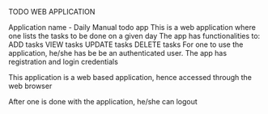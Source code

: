 TODO WEB APPLICATION

Application name - Daily Manual todo app
This is a web application where one lists the tasks to be done on a given day
The app has functionalities to:
    ADD tasks
    VIEW tasks
    UPDATE tasks
    DELETE tasks
For one to use the application, he/she has be be an authenticated user. 
The app has registration and login credentials

This application is a web based application, hence accessed through the web browser

After one is done with the application, he/she can logout